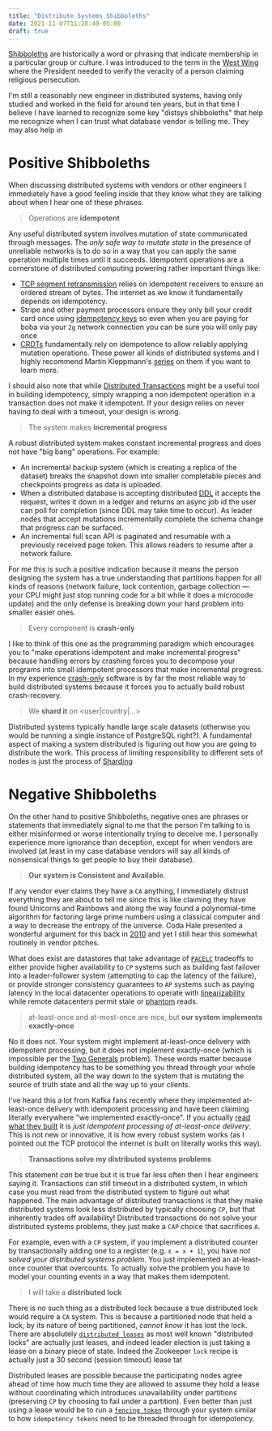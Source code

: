 ```yaml
---
title: "Distribute Systems Shibboleths"
date: 2021-11-07T11:28:49-05:00
draft: true
---
```


[Shibboleths](https://en.wikipedia.org/wiki/Shibboleth) are historically a
word or phrasing that indicate membership in a particular group or culture. I
was introduced to the term in the [West Wing](https://youtu.be/fqkaBEWPH18?t=24)
where the President needed to verify the veracity of a person claiming religious persecution.

I'm still a reasonably new engineer in distributed systems, having only studied
and worked in the field for around ten years, but in that time I believe I have
learned to recognize some key "distsys shibboleths" that help me recognize when
I can trust what database vendor is telling me. They may also help in


# Positive Shibboleths
When discussing distributed systems with vendors or other engineers I
immediately have a good feeling inside that they know what they are talking
about when I hear one of these phrases.

> Operations are **idempotent**

Any useful distributed system involves mutation of state communicated through
messages. The *only safe way to mutate state* in the presence of unreliable
networks is to do so in a way that you can apply the same operation multiple
times until it succeeds. Idempotent operations are a cornerstone of distributed
computing powering rather important things like:

* [TCP segment retransmission](https://datatracker.ietf.org/doc/html/rfc793#section-3.3)
  relies on idempotent receivers to ensure an ordered stream of bytes. The
  internet as we know it fundamentally depends on idempotency.
* Stripe and other payment processors ensure they only bill your credit card
  once using [idempotency keys](https://stripe.com/docs/api/idempotent_requests)
  so even when you are paying for boba via your `2g` network connection you
  can be sure you will only pay once
* [CRDTs](https://en.wikipedia.org/wiki/Conflict-free_replicated_data_type)
  fundamentally rely on idempotence to allow reliably applying mutation
  operations. These power all kinds of distributed systems and I highly
  recommend Martin Kleppmann's
  [series](https://martin.kleppmann.com/2020/07/06/crdt-hard-parts-hydra.html)
  on them if you want to learn more.

I should also note that while [Distributed Transactions](https://en.wikipedia.org/wiki/Distributed_transaction)
might be a useful tool in building idempotency, simply wrapping a non idempotent
operation in a transaction does not make it idempotent. If your design relies
on never having to deal with a timeout, your design is wrong.

> The system makes **incremental progress**

A robust distributed system makes constant incremental progress and does not
have "big bang" operations. For example:

* An incremental backup system (which is creating a replica of the dataset)
  breaks the snapshot down into smaller completable pieces and checkpoints
  progress as data is uploaded.
* When a distributed database is accepting distributed
  [DDL](https://en.wikipedia.org/wiki/Data_definition_language) it accepts
  the request, writes it down in a ledger and returns an async job id the user
  can poll for completion (since DDL may take time to occur). As leader nodes
  that accept mutations incrementally complete the schema change that progress
  can be surfaced.
* An incremental full scan API is paginated and resumable with a previously
  received page token. This allows readers to resume after a network failure.

For me this is such a positive indication because it means the person
designing the system has a true understanding that partitions happen for all
kinds of reasons (network failure, lock contention, garbage collection —
your CPU might just stop running code for a bit while it does a microcode update)
and the only defense is breaking down your hard problem into smaller easier
ones.

> Every component is **crash-only**

I like to think of this one as the programming paradigm which encourages you to
"make operations idempotent and make incremental progress" because handling
errors by crashing forces you to decompose your programs into small idempotent
processors that make incremental progress. In my experience
[crash-only](https://www.usenix.org/legacy/events/hotos03/tech/full_papers/candea/candea_html/index.html)
software is by far the most reliable way to build distributed systems because
it forces you to actually build robust crash-recovery.

> We **shard it** on <user|country|...>

Distributed systems typically handle large scale datasets (otherwise you would be
running a single instance of PostgreSQL right?). A fundamental aspect of
making a system distributed is figuring out how you are going to distribute
the work. This process of limiting responsibility to different sets of nodes
is just the process of [Sharding](https://en.wikipedia.org/wiki/Shard_(database_architecture))

# Negative Shibboleths
On the other hand to positive Shibboleths, negative ones are phrases or
statements that immediately signal to me that the person I'm talking to is
either misinformed or worse intentionally trying to deceive me. I personally
experience more ignorance than deception, except for when vendors are involved
(at least in my case database vendors will say all kinds of nonsensical things
to get people to buy their database).

> **Our system is Consistent and Available**.

If any vendor ever claims they have a `CA` anything, I immediately distrust
everything they are about to tell me since this is like claiming they have
found Unicorns and Rainbows and along the way found a polynomial-time
algorithm for factoring large prime numbers using a classical computer and a
way to decrease the entropy of the universe.
Coda Hale presented a wonderful argument for this back in
[2010](https://codahale.com/you-cant-sacrifice-partition-tolerance/) and yet I
still hear this somewhat routinely in vendor pitches.

What does exist are datastores that take advantage of
[`PACELC`](https://en.wikipedia.org/wiki/PACELC_theorem) tradeoffs to either
provide higher availability to `CP` systems such as building fast failover
into a leader-follower system (attempting to cap the latency of the failure),
or provide stronger consistency guarantees to `AP` systems such as paying
latency in the local datacenter operations to operate with
[linearizability](https://youtu.be/noUNH3jDLC0?list=PLeKd45zvjcDFUEv_ohr_HdUFe97RItdiB&t=723)
while remote datacenters permit stale or
[phantom](https://en.wikipedia.org/wiki/Isolation_(database_systems)#Phantom_reads)
reads.

> at-least-once and at-most-once are nice, but **our system implements
> exactly-once**

No it does not. Your system might implement at-least-once delivery with
idempotent processing, but it does not implement exactly-once (which
is impossible per the
[Two Generals](https://en.wikipedia.org/wiki/Two_Generals%27_Problem) problem).
These words matter because building idempotency has to be something you thread
through your whole distributed system, all the way down to the system that is
mutating the source of truth state and all the way up to your clients.

I've heard this a lot from Kafka fans recently where they implemented at-least-once
delivery with idempotent processing and have been claiming literally
everywhere "we implemented exactly-once". If you actually [read what they
built](https://www.confluent.io/blog/exactly-once-semantics-are-possible-heres-how-apache-kafka-does-it/)
it is *just idempotent processing of at-least-once delivery*. This is not new
or innovative, it is how every robust system works (as I pointed out the TCP
protocol the internet is built on literally works this way).

> **Transactions solve my distributed systems problems**

This statement _can_ be true but it is true far less often then I hear
engineers saying it. Transactions can still timeout in a distributed system, in
which case you must read from the distributed system to figure out what
happened. The main advantage of distributed transactions is that they make
distributed systems look less distributed by typically choosing `CP`, but that
inherently trades off availability! Distributed transactions do not solve your
distributed systems problems, they just make a `CAP` choice that sacrifices
`A`.

For example, even with a `CP` system, if you implement a distributed counter by
transactionally adding one to a register (e.g. `x = x + 1`), you have _not
solved your distributed systems problem_. You just implemented an at-least-once
counter that overcounts. To actually solve the problem you have to model your
counting events in a way that makes them idempotent.

> I will take a **distributed lock**

There is no such thing as a distributed lock because a true distributed lock
would require a `CA` system. This is because a partitioned node that held
a lock, by its nature of being partitioned, *cannot know* it has lost the lock.
There are absolutely [`distributed
leases`](https://en.wikipedia.org/wiki/Lease_(computer_science))
as most well known "distributed locks" are actually just leases, and indeed
leader election is just taking a lease on a binary piece of state. Indeed
the Zookeeper `lock` recipe is actually just a 30 second (session timeout)
lease tat

Distributed leases are possible because the participating nodes agree ahead of
time how much time they are allowed to assume they hold a lease without
coordinating which introduces unavailability under partitions (preserving `CP`
by choosing to fail under a partition). Even better than just using a lease
would be to run a [`fencing
token`](https://martin.kleppmann.com/2016/02/08/how-to-do-distributed-locking.html)
through your system similar to how `idempotency tokens` need to be threaded
through for idempotency.


